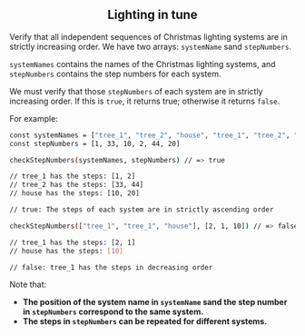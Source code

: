<h2 align="center">Lighting in tune</h2>

Verify that all independent sequences of Christmas lighting systems are in strictly increasing order. We have two arrays: `systemName` sand `stepNumbers`.

`systemNames` contains the names of the Christmas lighting systems, and `stepNumbers` contains the step numbers for each system.

We must verify that those `stepNumbers` of each system are in strictly increasing order. If this is `true`, it returns true; otherwise it returns `false`.

For example:

```sh
const systemNames = ["tree_1", "tree_2", "house", "tree_1", "tree_2", "house"]
const stepNumbers = [1, 33, 10, 2, 44, 20]

checkStepNumbers(systemNames, stepNumbers) // => true

// tree_1 has the steps: [1, 2]
// tree_2 has the steps: [33, 44]
// house has the steps: [10, 20]

// true: The steps of each system are in strictly ascending order

checkStepNumbers(["tree_1", "tree_1", "house"], [2, 1, 10]) // => false

// tree_1 has the steps: [2, 1]
// house has the steps: [10]

// false: tree_1 has the steps in decreasing order
```

Note that:

- **The position of the system name in `systemName` sand the step number in `stepNumbers` correspond to the same system.**
- **The steps in `stepNumbers` can be repeated for different systems.**
